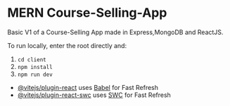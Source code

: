 # MERN Course-Selling-App

Basic V1 of a Course-Selling App made in Express,MongoDB and ReactJS.

To run locally, enter the root directly and: 
1. `cd client`
2. `npm install`
3. `npm run dev`

- [@vitejs/plugin-react](https://github.com/vitejs/vite-plugin-react/blob/main/packages/plugin-react/README.md) uses [Babel](https://babeljs.io/) for Fast Refresh
- [@vitejs/plugin-react-swc](https://github.com/vitejs/vite-plugin-react-swc) uses [SWC](https://swc.rs/) for Fast Refresh
